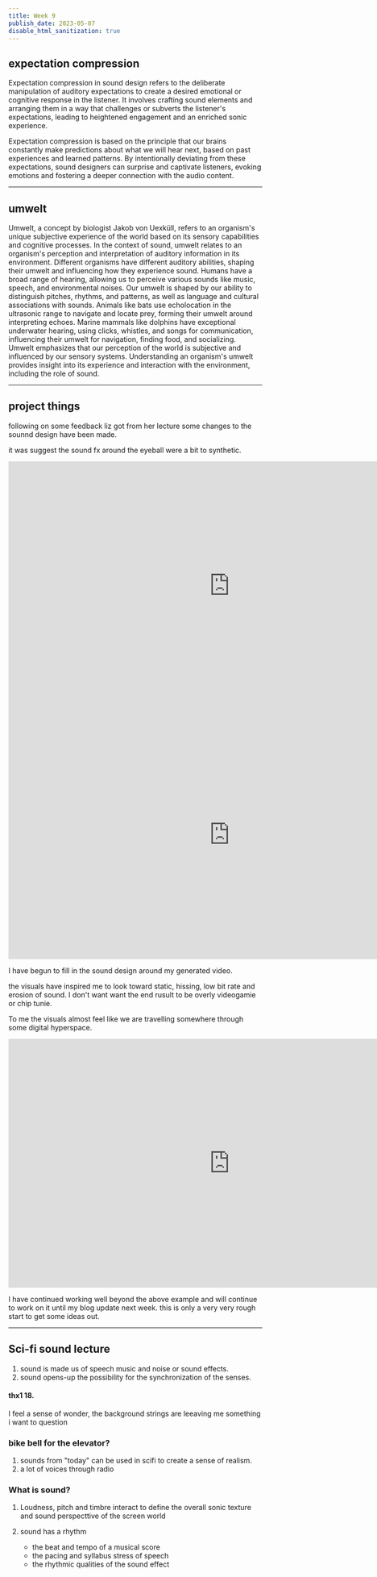 ```yaml
---
title: Week 9
publish_date: 2023-05-07
disable_html_sanitization: true
---
```


## expectation compression 

Expectation compression in sound design refers to the deliberate manipulation of auditory expectations to create a desired emotional or cognitive response in the listener. It involves crafting sound elements and arranging them in a way that challenges or subverts the listener's expectations, leading to heightened engagement and an enriched sonic experience.

Expectation compression is based on the principle that our brains constantly make predictions about what we will hear next, based on past experiences and learned patterns. By intentionally deviating from these expectations, sound designers can surprise and captivate listeners, evoking emotions and fostering a deeper connection with the audio content.

---

## umwelt


Umwelt, a concept by biologist Jakob von Uexküll, refers to an organism's unique subjective experience of the world based on its sensory capabilities and cognitive processes. In the context of sound, umwelt relates to an organism's perception and interpretation of auditory information in its environment. Different organisms have different auditory abilities, shaping their umwelt and influencing how they experience sound. Humans have a broad range of hearing, allowing us to perceive various sounds like music, speech, and environmental noises. Our umwelt is shaped by our ability to distinguish pitches, rhythms, and patterns, as well as language and cultural associations with sounds. Animals like bats use echolocation in the ultrasonic range to navigate and locate prey, forming their umwelt around interpreting echoes. Marine mammals like dolphins have exceptional underwater hearing, using clicks, whistles, and songs for communication, influencing their umwelt for navigation, finding food, and socializing. Umwelt emphasizes that our perception of the world is subjective and influenced by our sensory systems. Understanding an organism's umwelt provides insight into its experience and interaction with the environment, including the role of sound.




---

## project things

following on some feedback liz got from her lecture some changes to the sounnd design have been made. 

it was suggest the sound fx around the eyeball were a bit to synthetic. 

<iframe width="878" height="494" src="https://www.youtube.com/embed/faBM6MhkAqY" title="LIZ ANIMATION SOUNDDRAFT 10" frameborder="0" allow="accelerometer; autoplay; clipboard-write; encrypted-media; gyroscope; picture-in-picture; web-share" allowfullscreen></iframe>

<iframe width="878" height="494" src="https://www.youtube.com/embed/OklQTK979ZM" title="liz animation draft 9" frameborder="0" allow="accelerometer; autoplay; clipboard-write; encrypted-media; gyroscope; picture-in-picture; web-share" allowfullscreen></iframe>

I have begun to fill in the sound design around my generated video.

the visuals have inspired me to look toward static, hissing, low bit rate and erosion of sound. I don't want want the end rusult to be overly videogamie or chip tunie.

To me the visuals almost feel like we are travelling somewhere through some digital hyperspace.

<iframe width="878" height="494" src="https://www.youtube.com/embed/1c-MHRbcJ7o" title="flicker" frameborder="0" allow="accelerometer; autoplay; clipboard-write; encrypted-media; gyroscope; picture-in-picture; web-share" allowfullscreen></iframe>

I have continued working well beyond the above example and will continue to work on it until my blog update next week. this is only a very very rough start to get some ideas out. 




---

## Sci-fi sound lecture


1. sound is made us of speech music and noise or sound effects.
2. sound opens-up the possibility for the synchronization of the senses.

 #### thx1 18.

 I feel a sense of wonder, the background strings are leeaving me something i want to question 


 ### bike bell for the elevator? 
    
1. sounds from "today" can be used in scifi to create a sense of realism. 
2. a lot of voices through radio




### What is sound?


1. Loudness, pitch and timbre interact to define the overall sonic texture and sound perspecttive of the screen world
2. sound has a rhythm 

    - the beat and tempo of a musical score
    - the pacing and syllabus stress of speech
    - the rhythmic qualities of the sound effect



